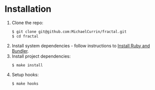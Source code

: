 # Installation

1. Clone the repo:
    ```sh
    $ git clone git@github.com:MichaelCurrin/fractal.git
    $ cd fractal
    ```
1. Install system dependencies - follow instructions to [Install Ruby and Bundler](https://gist.github.com/3af38fca4e2903cdedfb8402c18b2936).
1. Install project dependencies:
    ```sh
    $ make install
    ```
1. Setup hooks:
    ```sh
    $ make hooks
    ```
